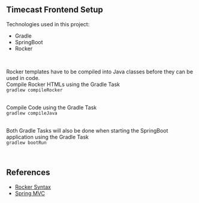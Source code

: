 
## Timecast Frontend Setup

Technologies used in this project:
* Gradle
* SpringBoot
* Rocker
<br>

Rocker templates have to be compiled into Java classes before they can be used in code.
<br>Compile Rocker HTMLs using the Gradle Task
<br>
```gradlew compileRocker```
<br>
<br>

Compile Code using the Gradle Task
<br>
```gradlew compileJava```
<br>
<br>

Both Gradle Tasks will also be done when starting the SpringBoot application using the Gradle Task
<br>
```gradlew bootRun```

<br>

## References
* [Rocker Syntax](https://github.com/fizzed/rocker/blob/master/docs/SYNTAX.md)
* [Spring MVC](https://docs.spring.io/spring-boot/docs/current/reference/htmlsingle/#boot-features-spring-mvc)
